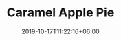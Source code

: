 ---
title: "Caramel Apple Pie"
date: 2019-10-17T11:22:16+06:00
draft: false

# meta description
description : ""

# product Price
price: "25"
priceBefore: ""

# type must be "products"
type: "special"

sold_out: true

# product Images
# first image will be shown in the product page
images:
  - image: "images/special-pies/caramel-apple-site2.jpg"
  - image: "images/special-pies/caramel-apple-site3.jpg"
---